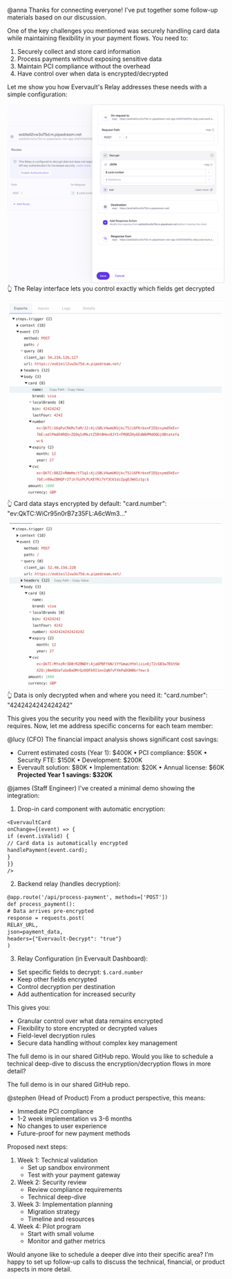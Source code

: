 @anna Thanks for connecting everyone! I've put together some follow-up materials based on our discussion. 

One of the key challenges you mentioned was securely handling card data while maintaining flexibility in your payment flows. You need to:
1. Securely collect and store card information
2. Process payments without exposing sensitive data
3. Maintain PCI compliance without the overhead
4. Have control over when data is encrypted/decrypted

Let me show you how Evervault's Relay addresses these needs with a simple configuration:

![Relay](relay.png)
👆 The Relay interface lets you control exactly which fields get decrypted

![Encrypted](encrypted.png)
👆 Card data stays encrypted by default: "card.number": "ev:QkTC:WiCr95n0rB7z35FL:A6cWm3..."

![Decrypted](decrypted.png)
👆 Data is only decrypted when and where you need it: "card.number": "4242424242424242"

This gives you the security you need with the flexibility your business requires. Now, let me address specific concerns for each team member:

@lucy (CFO) 
The financial impact analysis shows significant cost savings:
- Current estimated costs (Year 1): $400K
  • PCI compliance: $50K
  • Security FTE: $150K
  • Development: $200K
- Evervault solution: $80K
  • Implementation: $20K
  • Annual license: $60K
**Projected Year 1 savings: $320K**

@james (Staff Engineer)
I've created a minimal demo showing the integration:
1. Drop-in card component with automatic encryption:

```
<EvervaultCard
onChange={(event) => {
if (event.isValid) {
// Card data is automatically encrypted
handlePayment(event.card);
}
}}
/>
```

2. Backend relay (handles decryption):
```
@app.route('/api/process-payment', methods=['POST'])
def process_payment():
# Data arrives pre-encrypted
response = requests.post(
RELAY_URL,
json=payment_data,
headers={"Evervault-Decrypt": "true"}
)
```


3. Relay Configuration (in Evervault Dashboard):
- Set specific fields to decrypt: `$.card.number`
- Keep other fields encrypted
- Control decryption per destination
- Add authentication for increased security

This gives you:
- Granular control over what data remains encrypted
- Flexibility to store encrypted or decrypted values
- Field-level decryption rules
- Secure data handling without complex key management

The full demo is in our shared GitHub repo. Would you like to schedule a technical deep-dive to discuss the encryption/decryption flows in more detail?

The full demo is in our shared GitHub repo.

@stephen (Head of Product)
From a product perspective, this means:
- Immediate PCI compliance
- 1-2 week implementation vs 3-6 months
- No changes to user experience
- Future-proof for new payment methods

Proposed next steps:
1. Week 1: Technical validation
   - Set up sandbox environment
   - Test with your payment gateway
2. Week 2: Security review
   - Review compliance requirements
   - Technical deep-dive
3. Week 3: Implementation planning
   - Migration strategy
   - Timeline and resources
4. Week 4: Pilot program
   - Start with small volume
   - Monitor and gather metrics

Would anyone like to schedule a deeper dive into their specific area? I'm happy to set up follow-up calls to discuss the technical, financial, or product aspects in more detail.